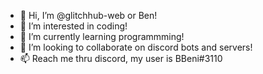 - 👋 Hi, I’m @glitchhub-web or Ben!
- 👀 I’m interested in coding!
- 🌱 I’m currently learning programmming!
- 💞️ I’m looking to collaborate on discord bots and servers!
- 📫 Reach me thru discord, my user is BBeni#3110

<!---
glitchhub-web/glitchhub-web is a ✨ special ✨ repository because its `README.md` (this file) appears on your GitHub profile.
You can click the Preview link to take a look at your changes.
--->
